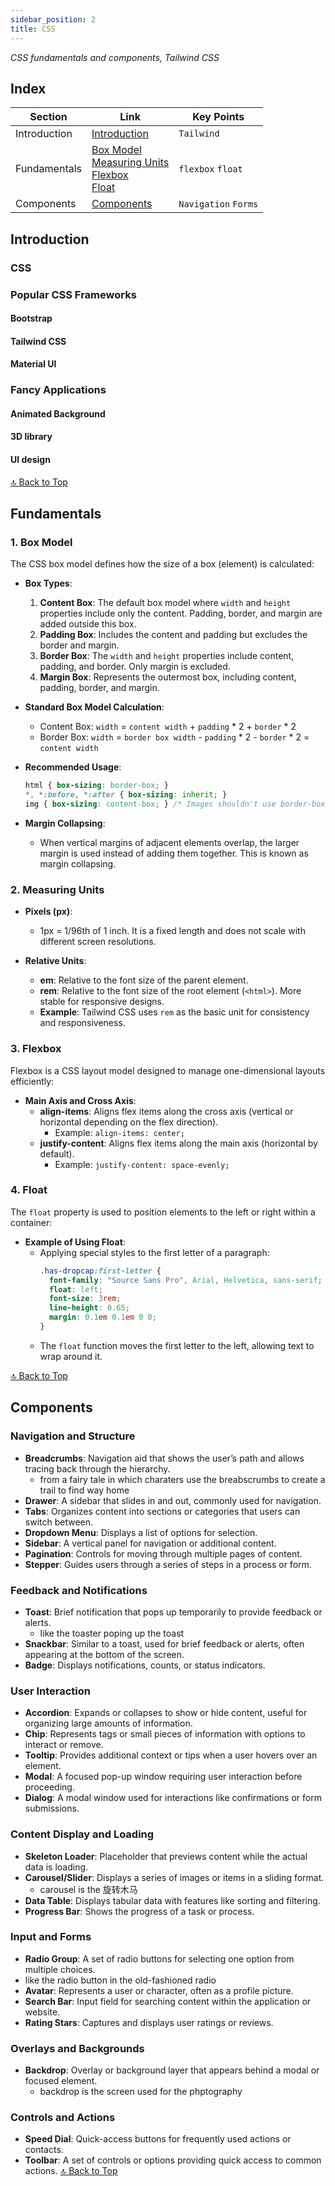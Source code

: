 ```yaml
---
sidebar_position: 2
title: CSS
---
```

*CSS fundamentals and components, Tailwind CSS*

## Index
| Section | Link | Key Points |
|---------|------|--------|
| Introduction | [Introduction](#introduction) |`Tailwind`|
| Fundamentals | [Box Model](#1-box-model) <br/> [Measuring Units](#2-measuring-units) <br/> [Flexbox](#3-flexbox) <br/> [Float](#4-float) <br/> |`flexbox` `float`|
| Components | [Components](#components) |`Navigation` `Forms`|

## Introduction
### CSS
### Popular CSS Frameworks
#### Bootstrap
#### Tailwind CSS
#### Material UI

### Fancy Applications
#### Animated Background
#### 3D library
#### UI design

[🔝 Back to Top](#index)
## Fundamentals
### 1. **Box Model**

The CSS box model defines how the size of a box (element) is calculated:

- **Box Types**:
  1. **Content Box**: The default box model where `width` and `height` properties include only the content. Padding, border, and margin are added outside this box.
  2. **Padding Box**: Includes the content and padding but excludes the border and margin.
  3. **Border Box**: The `width` and `height` properties include content, padding, and border. Only margin is excluded.
  4. **Margin Box**: Represents the outermost box, including content, padding, border, and margin.

- **Standard Box Model Calculation**:
  - Content Box: `width` = `content width` + `padding` * 2 + `border` * 2
  - Border Box: `width` = `border box width` - `padding` * 2 - `border` * 2 = `content width`

- **Recommended Usage**:
  ```css
  html { box-sizing: border-box; }
  *, *:before, *:after { box-sizing: inherit; }
  img { box-sizing: content-box; } /* Images shouldn't use border-box to prevent resizing issues */
  ```

- **Margin Collapsing**:
  - When vertical margins of adjacent elements overlap, the larger margin is used instead of adding them together. This is known as margin collapsing.

### 2. **Measuring Units**

- **Pixels (px)**:
  - 1px = 1/96th of 1 inch. It is a fixed length and does not scale with different screen resolutions.

- **Relative Units**:
  - **em**: Relative to the font size of the parent element. 
  - **rem**: Relative to the font size of the root element (`<html>`). More stable for responsive designs.
  - **Example**: Tailwind CSS uses `rem` as the basic unit for consistency and responsiveness.

### 3. **Flexbox**

Flexbox is a CSS layout model designed to manage one-dimensional layouts efficiently:

- **Main Axis and Cross Axis**:
  - **align-items**: Aligns flex items along the cross axis (vertical or horizontal depending on the flex direction).
    - Example: `align-items: center;`
  - **justify-content**: Aligns flex items along the main axis (horizontal by default).
    - Example: `justify-content: space-evenly;`

### 4. **Float**

The `float` property is used to position elements to the left or right within a container:

- **Example of Using Float**:
  - Applying special styles to the first letter of a paragraph:
    ```css
    .has-dropcap:first-letter {
      font-family: "Source Sans Pro", Arial, Helvetica, sans-serif;
      float: left;
      font-size: 3rem;
      line-height: 0.65;
      margin: 0.1em 0.1em 0 0;
    }
    ```
  - The `float` function moves the first letter to the left, allowing text to wrap around it.



[🔝 Back to Top](#index)


## Components
### **Navigation and Structure**

- **Breadcrumbs**: Navigation aid that shows the user’s path and allows tracing back through the hierarchy.
  - from a fairy tale in which charaters use the breabscrumbs to create a trail to find way home
- **Drawer**: A sidebar that slides in and out, commonly used for navigation.
- **Tabs**: Organizes content into sections or categories that users can switch between.
- **Dropdown Menu**: Displays a list of options for selection.
- **Sidebar**: A vertical panel for navigation or additional content.
- **Pagination**: Controls for moving through multiple pages of content.
- **Stepper**: Guides users through a series of steps in a process or form.

### **Feedback and Notifications**

- **Toast**: Brief notification that pops up temporarily to provide feedback or alerts.
  - like the toaster poping up the toast
- **Snackbar**: Similar to a toast, used for brief feedback or alerts, often appearing at the bottom of the screen.
- **Badge**: Displays notifications, counts, or status indicators.

### **User Interaction**

- **Accordion**: Expands or collapses to show or hide content, useful for organizing large amounts of information.
- **Chip**: Represents tags or small pieces of information with options to interact or remove.
- **Tooltip**: Provides additional context or tips when a user hovers over an element.
- **Modal**: A focused pop-up window requiring user interaction before proceeding.
- **Dialog**: A modal window used for interactions like confirmations or form submissions.

### **Content Display and Loading**

- **Skeleton Loader**: Placeholder that previews content while the actual data is loading.
- **Carousel/Slider**: Displays a series of images or items in a sliding format.
  - carousel is the 旋转木马
- **Data Table**: Displays tabular data with features like sorting and filtering.
- **Progress Bar**: Shows the progress of a task or process.

### **Input and Forms**

- **Radio Group**: A set of radio buttons for selecting one option from multiple choices.
- like the radio button in the old-fashioned radio
- **Avatar**: Represents a user or character, often as a profile picture.
- **Search Bar**: Input field for searching content within the application or website.
- **Rating Stars**: Captures and displays user ratings or reviews.

### **Overlays and Backgrounds**

- **Backdrop**: Overlay or background layer that appears behind a modal or focused element.
  - backdrop is the screen used for the phptography

### **Controls and Actions**

- **Speed Dial**: Quick-access buttons for frequently used actions or contacts.
- **Toolbar**: A set of controls or options providing quick access to common actions.
[🔝 Back to Top](#index)